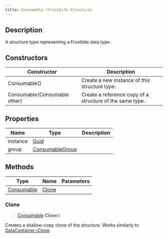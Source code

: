 ```yaml
---
title: Consumable (Frostbite Structure)
---
```

## Description

A structure type representing a Frostbite data type.

## Constructors

| Constructor                  | Description                                              |
| ---------------------------- | -------------------------------------------------------- |
| Consumable()                 | Create a new instance of this structure type.            |
| Consumable(Consumable other) | Create a reference copy of a structure of the same type. |

## Properties

| Name     | Type                               | Description |
| -------- | ---------------------------------- | ----------- |
| instance | [Guid](/vext/ref/cls/shr/Guid)  |             |
| group    | [ConsumableGroup](ConsumableGroup) |             |

## Methods

| Type                     | Name            | Parameters |
| ------------------------ | --------------- | ---------- |
| [Consumable](Consumable) | [Clone](#clone) |            |

### Clone

> [Consumable](Consumable) **Clone**()

Creates a shallow-copy clone of the structure. Works similarly to [DataContainer::Clone](/vext/ref/cls/shr/datacontainer#clone).
